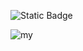 ![Static Badge](https://img.shields.io/badge/Python-blue?style=for-the-badge&logo=python&logoColor=%23fff64b)<object alt="Static Badge" src="https://img.shields.io/badge/Discord-%235865F2?style=for-the-badge&logo=discord&logoColor=white&link=https%3A%2F%2Fdiscord.com%2Fusers%2F353166357552168960%2F">




![my](https://github.com/AkitaSX/AkitaSX/assets/152192392/92a15736-589d-4a3c-af95-f57731072b43)
